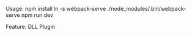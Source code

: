 Usage:
	npm install
	ln -s webpack-serve ./node_modules/.bin/webpack-serve
	npm run dev


Feature:
	DLL Plugin